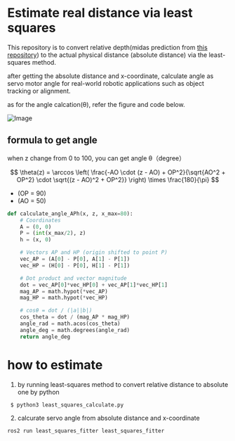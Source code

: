 # Estimate real distance via least squares
This repository is to convert relative depth(midas prediction from [this repository](https://github.com/madara-tribe/Ros2-DepthCalculator-PX2)) to the actual physical distance (absolute distance) via the least-squares method.

after getting the absolute distance and x-coordinate, calculate angle as servo motor angle for real-world robotic applications such as object tracking or alignment.

as for the angle calcation(θ), refer the figure and code below.

![Image](https://github.com/user-attachments/assets/7d5d643a-2c41-4f97-8e4c-52964588ecde)


## formula to get angle

when z change from 0 to 100, you can get angle θ（degree）

$$
\theta(z) = \arccos \left( \frac{-AO \cdot (z - AO) + OP^2}{\sqrt{AO^2 + OP^2} \cdot \sqrt{(z - AO)^2 + OP^2}} \right) \times \frac{180}{\pi}
$$

- \(OP = 90\)
- \(AO = 50\)


```python
def calculate_angle_APh(x, z, x_max=80):
    # Coordinates
    A = (0, 0)
    P = (int(x_max/2), z)
    h = (x, 0)

    # Vectors AP and HP (origin shifted to point P)
    vec_AP = (A[0] - P[0], A[1] - P[1])
    vec_HP = (H[0] - P[0], H[1] - P[1])

    # Dot product and vector magnitude
    dot = vec_AP[0]*vec_HP[0] + vec_AP[1]*vec_HP[1]
    mag_AP = math.hypot(*vec_AP)
    mag_HP = math.hypot(*vec_HP)

    # cosθ = dot / (|a||b|)
    cos_theta = dot / (mag_AP * mag_HP)
    angle_rad = math.acos(cos_theta)
    angle_deg = math.degrees(angle_rad)
    return angle_deg
```

# how to estimate
1. by running least-squares method to convert relative distance to absolute one by python
   
<code> $ python3 least_squares_calculate.py</code>

2. calcurate servo angle from absolute distance and x-coordinate

<code>ros2 run least_squares_fitter least_squares_fitter</code>



